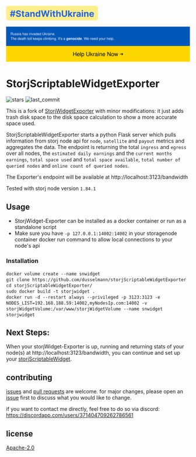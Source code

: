 [![Stand With Ukraine](https://raw.githubusercontent.com/vshymanskyy/StandWithUkraine/main/badges/StandWithUkraine.svg)](https://stand-with-ukraine.pp.ua)

[![Stand With Ukraine](https://raw.githubusercontent.com/vshymanskyy/StandWithUkraine/main/banner2-direct.svg)](https://stand-with-ukraine.pp.ua)

# StorjScriptableWidgetExporter

![stars](https://img.shields.io/github/stars/dusselmann/storjScriptableWidgetExporter) ![last_commit](https://img.shields.io/github/last-commit/dusselmann/storjScriptableWidgetExporter)

<img src="https://github.com/dusselmann/storjScriptableWidget/blob/main/screenshot.jpeg?raw=true" alt="" width=340 align="right"/> 

This is a fork of [StorjWidgetExporter](https://github.com/striker43/storjWidget-Exporter) with minor modifications: it just adds trash disk space to the disk space calculation to show a more accurate space used.

StorjScriptableWidgetExporter starts a python Flask server which pulls information from storj node api for `node`, `satellite` and `payout` metrics and aggregates the data. The endpoint is returning the total `ingress` and `egress` over all nodes, the `estimated daily earnings` and the `current months earnings`, `total space used` and `total space available`, `total number of queried nodes` and `online count of queried nodes`.

The Exporter's endpoint will be available at http://localhost:3123/bandwidth

Tested with storj node version `1.84.1`

## Usage

* StorjWidget-Exporter can be installed as a docker container or run as a standalone script
* Make sure you have `-p 127.0.0.1:14002:14002` in your storagenode container docker run command to allow local connections to your node's api

### Installation

    docker volume create --name snwidget
    git clone https://github.com/dusselmann/storjScriptableWidgetExporter
    cd storjScriptableWidgetExporter/
    sudo docker build -t storjwidget .
    docker run -d --restart always --privileged -p 3123:3123 -e NODES_LIST=192.168.188.59:14002,myNodesIp.com:14002 -v storjWidgetVolume:/var/www/storjWidgetVolume --name snwidget storjwidget

## Next Steps:
When your storjWidget-Exporter is up, running and returning stats of your node(s) at http://localhost:3123/bandwidth, you can continue and set up your [storjScriptableWidget](https://github.com/dusselmann/storjScriptableWidget).

## contributing

[issues](https://github.com/dusselmann/storjScriptableWidgetExporter/issues) and [pull requests](https://github.com/dusselmann/storjScriptableWidgetExporter/pulls) are welcome. for major changes, please open an [issue](https://github.com/dusselmann/storjScriptableWidgetExporter/issues) first to discuss what you would like to change.

if you want to contact me directly, feel free to do so via discord: https://discordapp.com/users/371404709262786561

## license

[Apache-2.0](https://github.com/dusselmann/storjScriptableWidget/blob/main/LICENSE)

